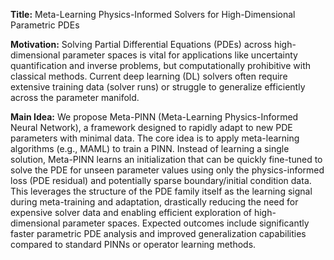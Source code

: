 **Title:** Meta-Learning Physics-Informed Solvers for High-Dimensional Parametric PDEs

**Motivation:** Solving Partial Differential Equations (PDEs) across high-dimensional parameter spaces is vital for applications like uncertainty quantification and inverse problems, but computationally prohibitive with classical methods. Current deep learning (DL) solvers often require extensive training data (solver runs) or struggle to generalize efficiently across the parameter manifold.

**Main Idea:** We propose Meta-PINN (Meta-Learning Physics-Informed Neural Network), a framework designed to rapidly adapt to new PDE parameters with minimal data. The core idea is to apply meta-learning algorithms (e.g., MAML) to train a PINN. Instead of learning a single solution, Meta-PINN learns an initialization that can be quickly fine-tuned to solve the PDE for unseen parameter values using only the physics-informed loss (PDE residual) and potentially sparse boundary/initial condition data. This leverages the structure of the PDE family itself as the learning signal during meta-training and adaptation, drastically reducing the need for expensive solver data and enabling efficient exploration of high-dimensional parameter spaces. Expected outcomes include significantly faster parametric PDE analysis and improved generalization capabilities compared to standard PINNs or operator learning methods.